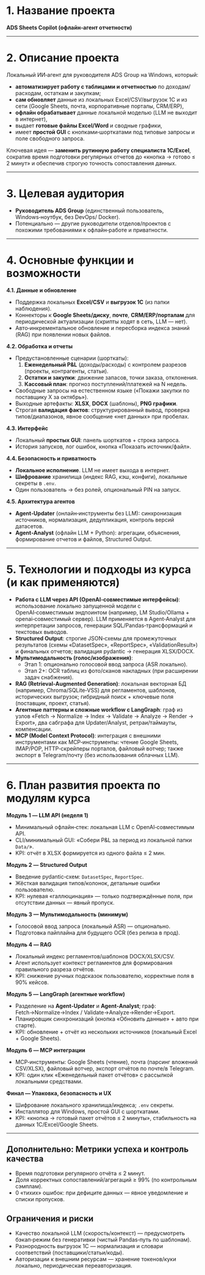 # 1. Название проекта
**ADS Sheets Copilot (офлайн‑агент отчетности)**

---

# 2. Описание проекта
Локальный ИИ‑агент для руководителя ADS Group на Windows, который:
- **автоматизирует работу с таблицами и отчетностью** по доходам/расходам, остаткам и закупкам;
- **сам обновляет** данные из локальных Excel/CSV/выгрузок 1С и из сети (Google Sheets, почта, корпоративные порталы, CRM/ERP),
- **офлайн обрабатывает** данные локальной моделью (LLM не выходит в интернет),
- выдает **готовые файлы Excel/Word** и сводные графики,
- имеет **простой GUI** с кнопками‑шорткатами под типовые запросы и поле свободного запроса.

Ключевая идея — **заменить рутинную работу специалиста 1С/Excel**, сократив время подготовки регулярных отчетов до «кнопка → готово ≤ 2 минут» и обеспечив строгую точность сопоставления данных.

---

# 3. Целевая аудитория
- **Руководитель ADS Group** (единственный пользователь, Windows‑ноутбук, без DevOps/ Docker).
- Потенциально — другие руководители отделов/проектов с похожими требованиями к офлайн‑работе и приватности.

---

# 4. Основные функции и возможности
**4.1. Данные и обновление**
- Поддержка локальных **Excel/CSV** и **выгрузок 1С** (из папки наблюдения).
- Коннекторы к **Google Sheets/диску**, **почте**, **CRM/ERP/порталам** для периодической актуализации (скрипты ходят в сеть, LLM — нет).
- Авто‑инкрементальное обновление и пересборка индекса знаний (RAG) при появлении новых файлов.

**4.2. Обработка и отчеты**
- Предустановленные сценарии (шорткаты):
  1) **Еженедельный P&L** (доходы/расходы) с контролем разрезов (проекты, контрагенты, статьи).
  2) **Остатки и закупки**: движение запасов, точки заказа, отклонения.
  3) **Кассовый план**: прогноз поступлений/платежей на N недель.
- Свободные запросы на естественном языке («Покажи закупки по поставщику X за октябрь»).
- Выходные артефакты: **XLSX**, **DOCX** (шаблоны), **PNG графики**.
- Строгая **валидация фактов**: структурированный вывод, проверка типов/диапазонов, явное сообщение «нет данных» при пробелах.

**4.3. Интерфейс**
- Локальный **простых GUI**: панель шорткатов + строка запроса.
- История запусков, лог ошибок, кнопка «Показать источник/файл».

**4.4. Безопасность и приватность**
- **Локальное исполнение**. LLM не имеет выхода в интернет.
- **Шифрование** хранилища (индекс RAG, кэш, конфиги), локальные секреты в `.env`.
- Один пользователь → без ролей, опциональный PIN на запуск.

**4.5. Архитектура агентов**
- **Agent‑Updater** (онлайн‑инструменты без LLM): синхронизация источников, нормализация, дедупликация, контроль версий датасетов.
- **Agent‑Analyst** (офлайн LLM + Python): агрегации, объяснения, формирование отчетов и файлов, Structured Output.

---

# 5. Технологии и подходы из курса (и как применяются)
- **Работа с LLM через API (OpenAI‑совместимые интерфейсы)**: использование локально запущенной модели с OpenAI‑совместимым эндпоинтом (например, LM Studio/Ollama + openai‑совместимый сервер). LLM применяется в Agent‑Analyst для интерпретации запросов, генерации SQL/Pandas‑трансформаций и текстовых выводов.
- **Structured Output**: строгие JSON‑схемы для промежуточных результатов (схемы «DatasetSpec», «ReportSpec», «ValidationResult») и финальных отчетов; валидация pydantic → генерация XLSX/DOCX.
- **Мультимодальность (голос/изображения)**:
  - Этап 1: опционально голосовой ввод запроса (ASR локально).
  - Этап 2+: OCR таблиц из фото/сканов накладных (при расширении задач снабжения).
- **RAG (Retrieval‑Augmented Generation)**: локальная векторная БД (например, Chroma/SQLite‑VSS) для регламентов, шаблонов, исторических выгрузок; гибридный поиск + ключевые поля (поставщик, проект, статья).
- **Агентные паттерны и сложные workflow с LangGraph**: граф из узлов «Fetch → Normalize → Index → Validate → Analyze → Render → Export», два сабграфа для Updater/Analyst, ретраи/таймауты, компенсации.
- **MCP (Model Context Protocol)**: интеграция с внешними инструментами как MCP‑инструменты: чтение Google Sheets, IMAP/POP, HTTP‑скрейперы порталов, файловый вотчер; также экспорт в Telegram/почту (без использования облачных LLM).

---

# 6. План развития проекта по модулям курса
**Модуль 1 — LLM API (неделя 1)**
- Минимальный офлайн‑стек: локальная LLM с OpenAI‑совместимым API.
- CLI/минимальный GUI: «Собери P&L за период из локальной папки `Data/`».
- KPI: отчёт в XLSX формируется из одного файла ≤ 2 мин.

**Модуль 2 — Structured Output**
- Введение pydantic‑схем: `DatasetSpec`, `ReportSpec`.
- Жёсткая валидация типов/колонок, детальные ошибки пользователю.
- KPI: нулевая «галлюцинация» — только подтверждённые поля, при отсутствии данных — явный пропуск.

**Модуль 3 — Мультимодальность (минимум)**
- Голосовой ввод запроса (локальный ASR) — опционально.
- Подготовка пайплайна для будущего OCR (без релиза в прод).

**Модуль 4 — RAG**
- Локальный индекс регламентов/шаблонов DOCX/XLSX/CSV.
- Агент использует контекст регламентов для формирования правильного разреза отчётов.
- KPI: снижение ручных подсказок пользователю, корректные поля в 90% кейсов.

**Модуль 5 — LangGraph (агентные workflow)**
- Разделение на **Agent‑Updater** и **Agent‑Analyst**; граф: Fetch→Normalize→Index / Validate→Analyze→Render→Export.
- Планировщик синхронизаций (кнопка «Обновить данные» + авто при старте).
- KPI: обновление + отчёт из нескольких источников (локальный Excel + Google Sheets).

**Модуль 6 — MCP интеграции**
- MCP‑инструменты: Google Sheets (чтение), почта (парсинг вложений CSV/XLSX), файловый вотчер, экспорт отчётов по почте/в Telegram.
- KPI: один клик «Еженедельный пакет отчётов» с рассылкой локальными средствами.

**Финал — Упаковка, безопасность и UX**
- Шифрование локального хранилища/индекса; `.env` секреты.
- Инсталлятор для Windows, простой GUI с шорткатами.
- KPI: «кнопка → готовый пакет отчётов ≤ 2 минуты», стабильность на данных 1С/Excel/Google Sheets.

---

## Дополнительно: Метрики успеха и контроль качества
- Время подготовки регулярного отчёта ≤ 2 минут.
- Доля корректных сопоставлений/агрегаций ≥ 99% (по контрольным сэмплам).
- 0 «тихих» ошибок: при дефиците данных — явное уведомление и списки пропусков.

## Ограничения и риски
- Качество локальной LLM (скорость/контекст) — предусмотреть бэкап‑режим без генеративки (чистый Pandas‑путь по шаблонам).
- Разнородность выгрузок 1С — нормализация и словари соответствий (поставщики/статьи/коды).
- Авторизации к внешним ресурсам — хранение токенов/куки локально, периодическая переавторизация.

